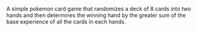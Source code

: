 A simple pokemon card game that randomizes a deck of 8 cards into two hands and then determines the winning hand by the greater sum of the base experience of all the cards in each hands. 